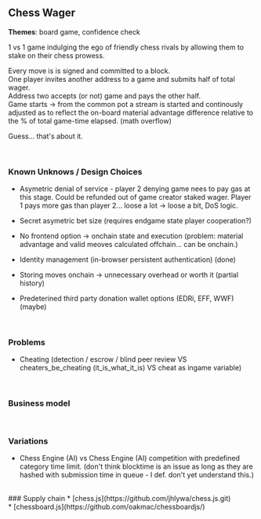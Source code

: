 

## __Chess Wager__
**Themes**: board game, confidence check
<br>

1 vs 1 game indulging the ego of friendly chess rivals by allowing them to stake on their chess prowess.

Every move is is signed and committed to a block. <br>
One player invites another address to a game and submits half of total wager. <br>
Address two accepts (or not) game and pays the other half. <br>
Game starts -> from the common pot a stream is started and continously adjusted as to reflect the on-board material advantage difference relative to the % of total game-time elapsed. (math overflow)

Guess... that's about it. 

<br>

### Known Unknows / Design Choices

* Asymetric denial of service - player 2 denying game nees to pay gas at this stage. Could be refunded out of game creator staked wager. Player 1 pays more gas than player 2... loose a lot -> loose a bit, DoS logic.

* Secret asymetric bet size (requires endgame state player cooperation?)
* No frontend option -> onchain state and execution (problem: material advantage and valid meoves calculated offchain... can be onchain.)
* Identity management (in-browser persistent authentication) (done)
* Storing moves onchain -> unnecessary overhead or worth it (partial history)

* Predeterined third party donation wallet options (EDRi, EFF, WWF) (maybe)  

<br>

### Problems
* Cheating (detection / escrow / blind peer review VS cheaters_be_cheating (it_is_what_it_is) VS cheat as ingame variable)


<br>


### Business model

<br>

### Variations

* Chess Engine (AI) vs Chess Engine (AI) competition with predefined category time limit. (don't think blocktime is an issue as long as they are hashed with submission time in queue - I def. don't yet understand this.)

<br>
### Supply chain 
*   [chess.js](https://github.com/jhlywa/chess.js.git)
<br />
*   [chessboard.js](https://github.com/oakmac/chessboardjs/)
<br>
